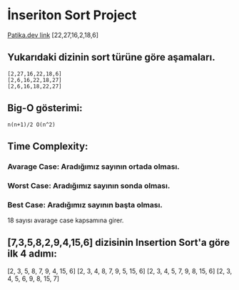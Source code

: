 # İnseriton Sort Project
[Patika.dev link](https://app.patika.dev/fsmarslan)
[22,27,16,2,18,6]
## Yukarıdaki dizinin sort türüne göre aşamaları.
```
[2,27,16,22,18,6]
[2,6,16,22,18,27]
[2,6,16,18,22,27]
```
## Big-O gösterimi:
```
n(n+1)/2 O(n^2)
```
## Time Complexity:
### Avarage Case: Aradığımız sayının ortada olması.
### Worst Case: Aradığımız sayının sonda olması.
### Best Case: Aradığımız sayının başta olması.
18 sayısı avarage case kapsamına girer.
## [7,3,5,8,2,9,4,15,6] dizisinin Insertion Sort'a göre ilk 4 adımı:

[2, 3, 5, 8, 7, 9, 4, 15, 6]
[2, 3, 4, 8, 7, 9, 5, 15, 6]
[2, 3, 4, 5, 7, 9, 8, 15, 6]
[2, 3, 4, 5, 6, 9, 8, 15, 7]